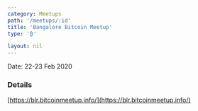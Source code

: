 ```yaml
---
category: Meetups
path: '/meetups/:id'
title: 'Bangalore Bitcoin Meetup'
type: '₿'

layout: nil
---
```


Date: 22-23 Feb 2020

### Details

[https://blr.bitcoinmeetup.info/](https://blr.bitcoinmeetup.info/)
